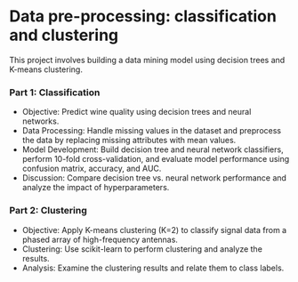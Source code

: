 # Data pre-processing: classification and clustering
This project involves building a data mining model using decision trees and K-means clustering.

### Part 1: Classification

- Objective: Predict wine quality using decision trees and neural networks.
- Data Processing: Handle missing values in the dataset and preprocess the data by replacing missing attributes with mean values.
- Model Development: Build decision tree and neural network classifiers, perform 10-fold cross-validation, and evaluate model performance using confusion matrix, accuracy, and AUC.
- Discussion: Compare decision tree vs. neural network performance and analyze the impact of hyperparameters.
### Part 2: Clustering

- Objective: Apply K-means clustering (K=2) to classify signal data from a phased array of high-frequency antennas.
- Clustering: Use scikit-learn to perform clustering and analyze the results.
- Analysis: Examine the clustering results and relate them to class labels.

